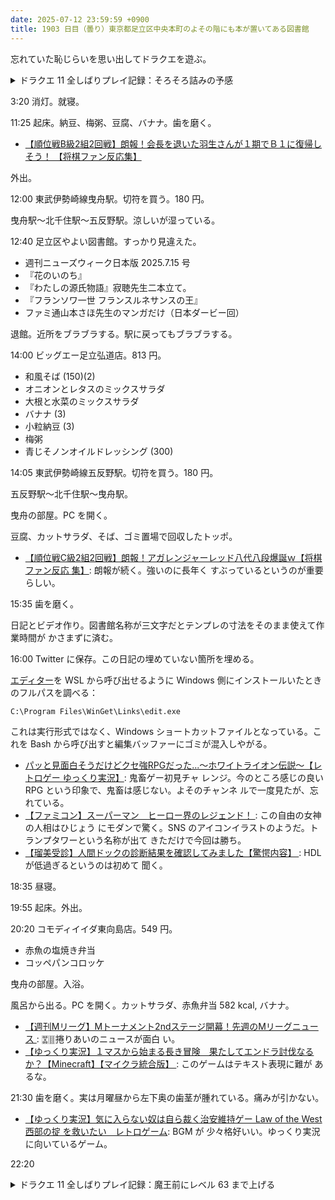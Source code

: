 ```yaml
---
date: 2025-07-12 23:59:59 +0900
title: 1903 日目（曇り）東京都足立区中央本町のよその階にも本が置いてある図書館
---
```


忘れていた恥じらいを思い出してドラクエを遊ぶ。

<details><summary>ドラクエ 11 全しばりプレイ記録：そろそろ詰みの予感</summary>
<p>忘れるところだったはぐメタ武器を鍛造、装備。</p>

<p>数々の苦戦の末にレベル 61 でホメロスを撃破。偶然勝った。
部屋の直前にオートセーブポイントがあるが、結局戻って準備を整えることにした。
主力が戦闘後半にぶっ倒れ、残りが主人公、カミュ、セーニャになったときにカミュがピンピンしていたのが効いた。</p>

<p>ラゴンヌやスライムベホマズンのベホマとベホマズンを見て気付いたが、今作は 1298 ポイント回復らしい。
味方は 999 の可能性があるが。</p>

<p>しばりプレイの仕様上意味はないが、着せ替えたいのでセーニャの聖女装備防具を鍛造。</p>
</details>

3:20 消灯。就寝。

11:25 起床。納豆、梅粥、豆腐、バナナ。歯を磨く。

* [【順位戦B級2組2回戦】朗報！会長を退いた羽生さんが１期でＢ１に復帰しそう！
  【将棋ファン反応集】](https://www.youtube.com/watch?v=7e1Amy_XLSE)

外出。

12:00 東武伊勢崎線曳舟駅。切符を買う。180 円。

曳舟駅～北千住駅～五反野駅。涼しいが湿っている。

<blockquote class="twitter-tweet"
  data-conversation="none"
  data-media-max-width="480" data-theme="dark" data-align="center">
<a href="https://twitter.com/showa_yojyo/status/1943927448950956322"></a>
</blockquote>

12:40 足立区やよい図書館。すっかり見違えた。

* 週刊ニューズウィーク日本版 2025.7.15 号
* 『花のいのち』
* 『わたしの源氏物語』寂聴先生二本立て。
* 『フランソワ一世 フランスルネサンスの王』
* ファミ通山本さほ先生のマンガだけ（日本ダービー回）

退館。近所をブラブラする。駅に戻ってもブラブラする。

14:00 ビッグエー足立弘道店。813 円。

* 和風そば (150)(2)
* オニオンとレタスのミックスサラダ
* 大根と水菜のミックスサラダ
* バナナ (3)
* 小粒納豆 (3)
* 梅粥
* 青じそノンオイルドレッシング (300)

14:05 東武伊勢崎線五反野駅。切符を買う。180 円。

五反野駅～北千住駅～曳舟駅。

曳舟の部屋。PC を開く。

豆腐、カットサラダ、そば、ゴミ置場で回収したトッポ。

* [【順位戦C級2組2回戦】朗報！アガレンジャーレッド八代八段爆誕ｗ【将棋ファン反応
  集】](https://www.youtube.com/watch?v=GaJDjEGrAaY): 朗報が続く。強いのに長年く
  すぶっているというのが重要らしい。

15:35 歯を磨く。

日記とビデオ作り。図書館名称が三文字だとテンプレの寸法をそのまま使えて作業時間が
かさまずに済む。

16:00 Twitter に保存。この日記の埋めていない箇所を埋める。

[エディター](https://github.com/microsoft/edit)を WSL から呼び出せるように
Windows 側にインストールいたときのフルパスを調べる：

```raw
C:\Program Files\WinGet\Links\edit.exe
```

これは実行形式ではなく、Windows ショートカットファイルとなっている。これを Bash
から呼び出すと編集バッファーにゴミが混入しやがる。

* [パッと見面白そうだけどクセ強RPGだった...～ホワイトライオン伝説～【レトロゲー
  ゆっくり実況】](https://www.youtube.com/watch?v=Ws7nkhDsGkg): 鬼畜ゲー初見チャ
  レンジ。今のところ感じの良い RPG という印象で、鬼畜は感じない。よそのチャンネ
  ルで一度見たが、忘れている。
* [【ファミコン】スーパーマン　ヒーロー界のレジェンド！
  ](https://www.youtube.com/watch?v=f2KEtL2SP6Y): この自由の女神の人相はひじょう
  にモダンで驚く。SNS のアイコンイラストのようだ。トランプタワーという名称が出て
  きただけで今回は勝ち。
* [【瑠美受診】人間ドックの診断結果を確認してみました【驚愕内容】
  ](https://www.youtube.com/watch?v=XYsu0CIEWlM): HDL が低過ぎるというのは初めて
  聞く。

18:35 昼寝。

19:55 起床。外出。

20:20 コモディイイダ東向島店。549 円。

* 赤魚の塩焼き弁当
* コッペパンコロッケ

曳舟の部屋。入浴。

風呂から出る。PC を開く。カットサラダ、赤魚弁当 582 kcal, バナナ。

* [【週刊Mリーグ】Mトーナメント2ndステージ開幕！先週のMリーグニュース
  ](https://www.youtube.com/watch?v=No3bTsl9JjY): 🀝🀠捲りあいのニュースが面白
  い。
* [【ゆっくり実況】１マスから始まる長き冒険　果たしてエンドラ討伐なる
  か？【Minecraft】【マイクラ統合版】
  ](https://www.youtube.com/watch?v=Di-wIzxTXU8): このゲームはテキスト表現に難が
  あるな。

21:30 歯を磨く。実は月曜昼から左下奥の歯茎が腫れている。痛みが引かない。

* [【ゆっくり実況】気に入らない奴は自ら裁く治安維持ゲー Law of the West 西部の掟
  を救いたい　レトロゲーム](https://www.youtube.com/watch?v=UZI8e5S7bv0): BGM が
  少々格好いい。ゆっくり実況に向いているゲーム。

22:20

<details><summary>ドラクエ 11 全しばりプレイ記録：魔王前にレベル 63 まで上げる</summary>
<p>天空魔城で経験値稼ぎ。転生モンスターのゴライアスを倒せた。ザキが効いた。
一頭でいいのに、この後も二回くらい出てきて危ない目に遭う。</p>

<p>カミュがジバルンバをおぼえる。経験値稼ぎのザコ戦で有用。
スキルパネルでデュアルブレイカーを習得。桁違いの火力が出る。</p>

<p>主人公がザオリクをおぼえる。ボス戦とまんたんコマンドで有用。</p>

<p>セーニャがメガザルをおぼえる。いざというときに使用。</p>

<p>メタルキングも何頭か倒せて、天空魔城で経験値が入る魔物がこいつ以外ではサタンジェネラルとグレイトドラゴンしかいなくなる。
となると、レベル上げの効率が悪くなったということで魔王に挑まねばならない。</p>
</details>
